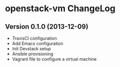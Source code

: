 openstack-vm ChangeLog
======================

Version 0.1.0 (2013-12-09)
---------------------------

- TravisCI configuration
- Add Emacs configuration
- Init Devstack setup
- Ansible provisioning
- Vagrant file to configure a virtual machine
